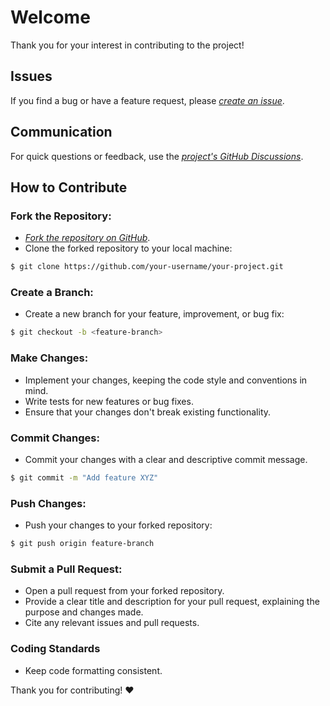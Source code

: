 # Welcome
Thank you for your interest in contributing to the project!

<!-- ## Code of Conduct -->

## Issues
If you find a bug or have a feature request, please [*create an issue*](https://github.com/diegoborbadev/github-readme-stack-exchange/issues/new/choose).

## Communication
For quick questions or feedback, use the [*project's GitHub Discussions*](https://github.com/diegoborbadev/github-readme-stack-exchange/discussions).

## How to Contribute
### Fork the Repository:

- [*Fork the repository on GitHub*](https://github.com/diegoborbadev/github-readme-stack-exchange/fork).
- Clone the forked repository to your local machine:
```bash
$ git clone https://github.com/your-username/your-project.git
```
### Create a Branch:

- Create a new branch for your feature, improvement, or bug fix:
```bash
$ git checkout -b <feature-branch>
```
### Make Changes:

- Implement your changes, keeping the code style and conventions in mind.
- Write tests for new features or bug fixes.
- Ensure that your changes don't break existing functionality.

### Commit Changes:

- Commit your changes with a clear and descriptive commit message.
```bash
$ git commit -m "Add feature XYZ"
```
### Push Changes:

- Push your changes to your forked repository:
```bash
$ git push origin feature-branch
```
### Submit a Pull Request:

- Open a pull request from your forked repository.
- Provide a clear title and description for your pull request, explaining the purpose and changes made.
- Cite any relevant issues and pull requests.

### Coding Standards
- Keep code formatting consistent.


Thank you for contributing! ❤️
